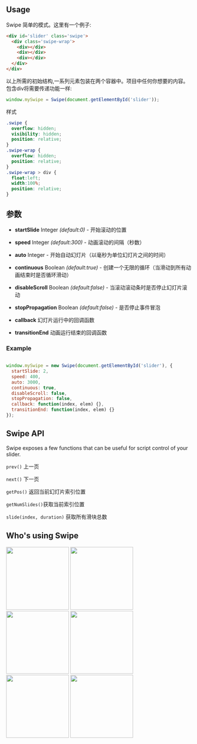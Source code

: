 ## Usage
Swipe 简单的模式。这里有一个例子:

``` html
<div id='slider' class='swipe'>
  <div class='swipe-wrap'>
    <div></div>
    <div></div>
    <div></div>
  </div>
</div>
```

以上所需的初始结构,一系列元素包装在两个容器中。项目中任何你想要的内容。包含div将需要传递功能一样:

``` js
window.mySwipe = Swipe(document.getElementById('slider'));
```

样式

``` css
.swipe {
  overflow: hidden;
  visibility: hidden;
  position: relative;
}
.swipe-wrap {
  overflow: hidden;
  position: relative;
}
.swipe-wrap > div {
  float:left;
  width:100%;
  position: relative;
}
```

## 参数



- **startSlide** Integer *(default:0)* - 开始滚动的位置

-	**speed** Integer *(default:300)* - 动画滚动的间隔（秒数）

- **auto** Integer - 开始自动幻灯片（以毫秒为单位幻灯片之间的时间）

- **continuous** Boolean *(default:true)* - 创建一个无限的循环（当滑动到所有动画结束时是否循环滑动）

- **disableScroll** Boolean *(default:false)* - 当滚动滚动条时是否停止幻灯片滚动

- **stopPropagation** Boolean *(default:false)* - 是否停止事件冒泡
 
-	**callback** 幻灯片运行中的回调函数

- **transitionEnd** 动画运行结束的回调函数

### Example

``` js

window.mySwipe = new Swipe(document.getElementById('slider'), {
  startSlide: 2,
  speed: 400,
  auto: 3000,
  continuous: true,
  disableScroll: false,
  stopPropagation: false,
  callback: function(index, elem) {},
  transitionEnd: function(index, elem) {}
});

```

## Swipe API

Swipe exposes a few functions that can be useful for script control of your slider.

`prev()` 上一页

`next()` 下一页

`getPos()` 返回当前幻灯片索引位置

`getNumSlides()`获取当前索引位置

`slide(index, duration)` 获取所有滑块总数



## Who's using Swipe
<img src='http://swipejs.com/assets/swipe-cnn.png' width='170'>
<img src='http://swipejs.com/assets/swipe-airbnb.png' width='170'>
<img src='http://swipejs.com/assets/swipe-nhl.png' width='170'>
<img src='http://swipejs.com/assets/swipe-htc.png' width='170'>
<img src='http://swipejs.com/assets/swipe-thinkgeek.png' width='170'>
<img src='http://swipejs.com/assets/swipe-snapguide.png' width='170'>



